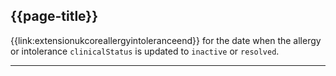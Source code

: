 ## {{page-title}}

{{link:extensionukcoreallergyintoleranceend}} for the date when the allergy or intolerance `clinicalStatus` is updated to `inactive` or `resolved`.

---
